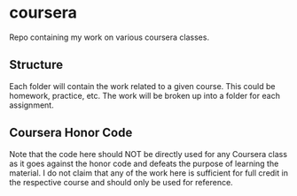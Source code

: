 # coursera
Repo containing my work on various coursera classes.

## Structure 

Each folder will contain the work related to a given course. This could be homework, practice, etc. The work will be broken up into a folder for each assignment.

## Coursera Honor Code

Note that the code here should NOT be directly used for any Coursera class as it goes against the honor code and defeats the purpose of learning the material. I do not claim that any of the work here is sufficient for full credit in the respective course and should only be used for reference.

